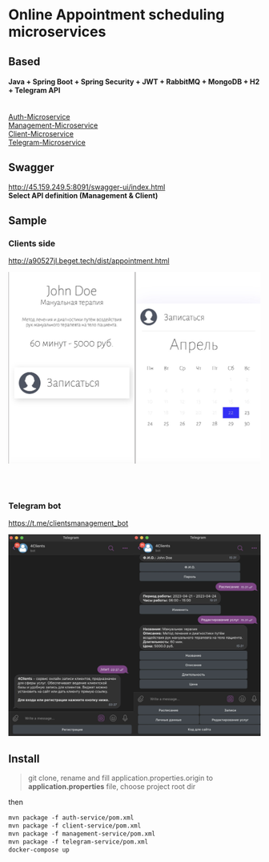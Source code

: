 # Online Appointment scheduling microservices

## Based
#### Java + Spring Boot + Spring Security + JWT + RabbitMQ + MongoDB + H2 + Telegram API
<br>
<a href="https://github.com/set404/4Clients/tree/main/auth-service">Auth-Microservice</a><br>
<a href="https://github.com/set404/4Clients/tree/main/management-service">Management-Microservice</a><br>
<a href="https://github.com/set404/4Clients/tree/main/client-service">Client-Microservice</a><br>
<a href="https://github.com/kotomore/4Clients/tree/main/telegram-service">Telegram-Microservice</a><br>


## Swagger
http://45.159.249.5:8091/swagger-ui/index.html
<br>
<b>Select API definition (Management & Client)</b>

## Sample
### Clients side
http://a90527jl.beget.tech/dist/appointment.html
<br>

<img src="github-images/site_image.jpg">

<br><br>

### Telegram bot
https://t.me/clientsmanagement_bot
<br>

<img  src="github-images/tg_image.jpg">

## Install
>git clone, rename and fill application.properties.origin to <b>application.properties</b> file, choose project root dir

then
```
mvn package -f auth-service/pom.xml
mvn package -f client-service/pom.xml
mvn package -f management-service/pom.xml
mvn package -f telegram-service/pom.xml
docker-compose up
```